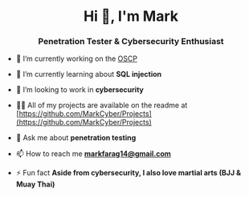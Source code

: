 <h1 align="center">Hi 👋, I'm Mark</h1>
<h3 align="center">Penetration Tester & Cybersecurity Enthusiast</h3>

- 🔭 I’m currently working on the [OSCP](https://www.offsec.com/courses/pen-200/)

- 🌱 I’m currently learning about **SQL injection**

- 👯 I’m looking to work in **cybersecurity**

- 👨‍💻 All of my projects are available on the readme at [https://github.com/MarkCyber/Projects](https://github.com/MarkCyber/Projects)

- 💬 Ask me about **penetration testing**

- 📫 How to reach me **markfarag14@gmail.com**

- ⚡ Fun fact **Aside from cybersecurity, I also love martial arts (BJJ & Muay Thai)**


<!--
**MarkCyber/MarkCyber** is a ✨ _special_ ✨ repository because its `README.md` (this file) appears on your GitHub profile.

Here are some ideas to get you started:

- 🔭 I’m currently working on ...
- 🌱 I’m currently learning ...
- 👯 I’m looking to collaborate on ...
- 🤔 I’m looking for help with ...
- 💬 Ask me about ...
- 📫 How to reach me: ...
- 😄 Pronouns: ...
- ⚡ Fun fact: ...
-->
